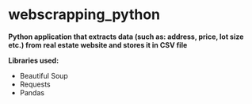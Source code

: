 # webscrapping_python

**Python application that extracts data (such as: address, price, lot size etc.) from real estate website and stores it in CSV file**

**Libraries used:**
- Beautiful Soup
- Requests
- Pandas

